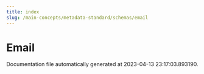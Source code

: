 ```yaml
---
title: index
slug: /main-concepts/metadata-standard/schemas/email
---
```


# Email

Documentation file automatically generated at 2023-04-13 23:17:03.893190.
